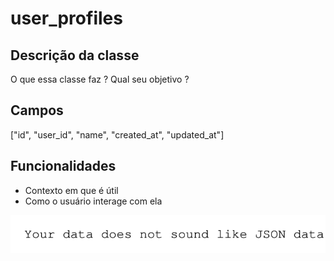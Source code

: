 # user_profiles

## Descrição da classe

O que essa classe faz ?
Qual seu objetivo ?

## Campos
["id", "user_id", "name", "created_at", "updated_at"]

## Funcionalidades

* Contexto em que é útil
* Como o usuário interage com ela


![diagram](context.svg)
